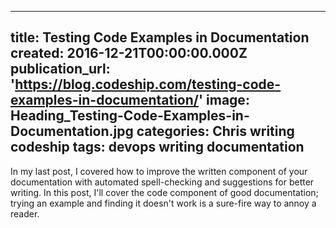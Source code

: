   - --
title: Testing Code Examples in Documentation
created: 2016-12-21T00:00:00.000Z
publication_url: 'https://blog.codeship.com/testing-code-examples-in-documentation/'
image: Heading_Testing-Code-Examples-in-Documentation.jpg
categories: Chris writing codeship
tags: devops writing documentation
---

In my last post, I covered how to improve the written component of your documentation with automated spell-checking and suggestions for better writing. In this post, I'll cover the code component of good documentation; trying an example and finding it doesn't work is a sure-fire way to annoy a reader.
